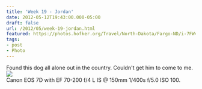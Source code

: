 ```yaml
---
title: 'Week 19 - Jordan'
date: 2012-05-12T19:43:00.000-05:00
draft: false
url: /2012/05/week-19-jordan.html
featured: https://photos.hofker.org/Travel/North-Dakota/Fargo-ND/i-7FWv6SZ/0/L/MG0124-L.jpg
tags: 
- post
- Photo
---
```


Found this dog all alone out in the country. Couldn't get him to come to me.  
[![](https://photos.hofker.org/Travel/North-Dakota/Fargo-ND/i-7FWv6SZ/0/L/MG0124-L.jpg)](https://photos.hofker.org/Travel/North-Dakota/Fargo-ND/7241514_kSXdMq#!i=1845085399&k=7FWv6SZ)  
Canon EOS 7D with EF 70-200 f/4 L IS @ 150mm 1/400s f/5.0 ISO 100.